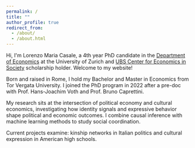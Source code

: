 ```yaml
---
permalink: /
title: ""
author_profile: true
redirect_from: 
  - /about/
  - /about.html
---
```


Hi, I'm Lorenzo Maria Casale, a 4th year PhD candidate in the <a href="https://www.econ.uzh.ch/en.html">Department of Economics</a> at the University of Zurich and <a href="https://www.ubscenter.uzh.ch/en/about.html">UBS Center for Economics in Society</a> scholarship holder. Welcome to my website!

Born and raised in Rome, I hold my Bachelor and Master in Economics from Tor Vergata University. I joined the PhD program in 2022 after a pre-doc with Prof. Hans-Joachim Voth and Prof. Bruno Caprettini.

My research sits at the intersection of political economy and cultural economics, investigating how identity signals and expressive behavior shape political and economic outcomes. I combine causal inference with machine learning methods to study social coordination.

Current projects examine: kinship networks in Italian politics and cultural expression in American high schools.